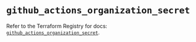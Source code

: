 # `github_actions_organization_secret`

Refer to the Terraform Registry for docs: [`github_actions_organization_secret`](https://registry.terraform.io/providers/integrations/github/6.3.0/docs/resources/actions_organization_secret).
